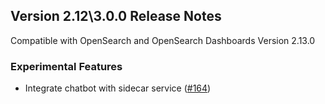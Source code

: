 ## Version 2.12\3.0.0 Release Notes

Compatible with OpenSearch and OpenSearch Dashboards Version 2.13.0

### Experimental Features

- Integrate chatbot with sidecar service ([#164](https://github.com/opensearch-project/dashboards-assistant/pull/164))

